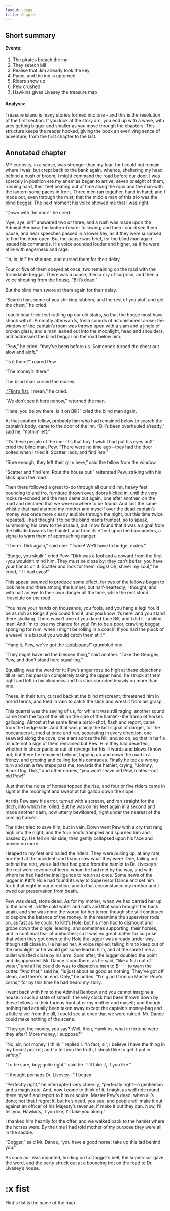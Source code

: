 ```yaml
---
layout: page
title: Chapter
---
```

## Short summary  
#### Events:  
1. The pirates breach the inn
2. They search bill
3. Realise that Jim already took the key
4. Panic, and the inn is upturned
5. Riders show up
6. Pew crushed
7. Hawkins gives Livesey the treasure map  

#### Analysis:  
Treasure island is many stories formed into one - and this is the resolution of the first section. If you look at the story arc, you end up with a wave, with arcs getting bigger and smaller as you move through the chapters. This structure keeps the reader hooked, giving the book an everliving sence of adventure, from the first chapter to the last.  

## Annotated chapter  
MY curiosity, in a sense, was stronger than my fear, for I could not
remain where I was, but crept back to the bank again, whence, sheltering
my head behind a bush of broom, I might command the road before our
door. I was scarcely in position ere my enemies began to arrive, seven
or eight of them, running hard, their feet beating out of time along
the road and the man with the lantern some paces in front. Three men ran
together, hand in hand; and I made out, even through the mist, that the
middle man of this trio was the blind beggar. The next moment his voice
showed me that I was right.

“Down with the door!” he cried.

“Aye, aye, sir!” answered two or three; and a rush was made upon the
Admiral Benbow, the lantern-bearer following; and then I could see
them pause, and hear speeches passed in a lower key, as if they were
surprised to find the door open. But the pause was brief, for the blind
man again issued his commands. His voice sounded louder and higher, as
if he were afire with eagerness and rage.

“In, in, in!” he shouted, and cursed them for their delay.

Four or five of them obeyed at once, two remaining on the road with the
formidable beggar. There was a pause, then a cry of surprise, and then a
voice shouting from the house, “Bill’s dead.”

But the blind man swore at them again for their delay.

“Search him, some of you shirking lubbers, and the rest of you aloft and
get the chest,” he cried.

I could hear their feet rattling up our old stairs, so that the
house must have shook with it. Promptly afterwards, fresh sounds of
astonishment arose; the window of the captain’s room was thrown open
with a slam and a jingle of broken glass, and a man leaned out into the
moonlight, head and shoulders, and addressed the blind beggar on the
road below him.

“Pew,” he cried, “they’ve been before us. Someone’s turned the chest out
alow and aloft.”

“Is it there?” roared Pew.

“The money’s there.”

The blind man cursed the money.

[:“Flint’s fist](#fist), I mean,” he cried.
 
“We don’t see it here nohow,” returned the man.

“Here, you below there, is it on Bill?” cried the blind man again.

At that another fellow, probably him who had remained below to search
the captain’s body, came to the door of the inn. “Bill’s been overhauled
a’ready,” said he; “nothin’ left.”

“It’s these people of the inn--it’s that boy. I wish I had put his eyes
out!” cried the blind man, Pew. “There were no time ago--they had the
door bolted when I tried it. Scatter, lads, and find ’em.”

“Sure enough, they left their glim here,” said the fellow from the
window.

“Scatter and find ’em! Rout the house out!” reiterated Pew, striking
with his stick upon the road.

Then there followed a great to-do through all our old inn, heavy feet
pounding to and fro, furniture thrown over, doors kicked in, until the
very rocks re-echoed and the men came out again, one after another, on
the road and declared that we were nowhere to be found. And just
the same whistle that had alarmed my mother and myself over the dead
captain’s money was once more clearly audible through the night,
but this time twice repeated. I had thought it to be the blind man’s
trumpet, so to speak, summoning his crew to the assault, but I now found
that it was a signal from the hillside towards the hamlet, and from its
effect upon the buccaneers, a signal to warn them of approaching danger.

“There’s Dirk again,” said one. “Twice! We’ll have to budge, mates.”

“Budge, you skulk!” cried Pew. “Dirk was a fool and a coward from the
first--you wouldn’t mind him. They must be close by; they can’t be far;
you have your hands on it. Scatter and look for them, dogs! Oh, shiver
my soul,” he cried, “if I had eyes!”

This appeal seemed to produce some effect, for two of the fellows began
to look here and there among the lumber, but half-heartedly, I thought,
and with half an eye to their own danger all the time, while the rest
stood irresolute on the road.

“You have your hands on thousands, you fools, and you hang a leg! You’d
be as rich as kings if you could find it, and you know it’s here, and
you stand there skulking. There wasn’t one of you dared face Bill, and
I did it--a blind man! And I’m to lose my chance for you! I’m to be a
poor, crawling beggar, sponging for rum, when I might be rolling in a
coach! If you had the pluck of a weevil in a biscuit you would catch
them still.”

“Hang it, Pew, we’ve got the [:doubloons](https://en.wikipedia.org/wiki/Doubloon)!” grumbled one.

“They might have hid the blessed thing,” said another. “Take the
Georges, Pew, and don’t stand here squalling.”

Squalling was the word for it; Pew’s anger rose so high at these
objections till at last, his passion completely taking the upper hand,
he struck at them right and left in his blindness and his stick sounded
heavily on more than one.

These, in their turn, cursed back at the blind miscreant, threatened him
in horrid terms, and tried in vain to catch the stick and wrest it from
his grasp.

This quarrel was the saving of us, for while it was still raging,
another sound came from the top of the hill on the side of the
hamlet--the tramp of horses galloping. Almost at the same time a
pistol-shot, flash and report, came from the hedge side. And that was
plainly the last signal of danger, for the buccaneers turned at once
and ran, separating in every direction, one seaward along the cove, one
slant across the hill, and so on, so that in half a minute not a sign of
them remained but Pew. Him they had deserted, whether in sheer panic
or out of revenge for his ill words and blows I know not; but there he
remained behind, tapping up and down the road in a frenzy, and groping
and calling for his comrades. Finally he took a wrong turn and ran a few
steps past me, towards the hamlet, crying, “Johnny, Black Dog, Dirk,”
 and other names, “you won’t leave old Pew, mates--not old Pew!”

Just then the noise of horses topped the rise, and four or five riders
came in sight in the moonlight and swept at full gallop down the slope.

At this Pew saw his error, turned with a scream, and ran straight for
the ditch, into which he rolled. But he was on his feet again in a
second and made another dash, now utterly bewildered, right under the
nearest of the coming horses.

The rider tried to save him, but in vain. Down went Pew with a cry that
rang high into the night; and the four hoofs trampled and spurned him
and passed by. He fell on his side, then gently collapsed upon his face
and moved no more.

I leaped to my feet and hailed the riders. They were pulling up, at any
rate, horrified at the accident; and I soon saw what they were. One,
tailing out behind the rest, was a lad that had gone from the hamlet to
Dr. Livesey’s; the rest were revenue officers, whom he had met by the
way, and with whom he had had the intelligence to return at once. Some
news of the lugger in Kitt’s Hole had found its way to Supervisor Dance
and set him forth that night in our direction, and to that circumstance
my mother and I owed our preservation from death.

Pew was dead, stone dead. As for my mother, when we had carried her up
to the hamlet, a little cold water and salts and that soon brought her
back again, and she was none the worse for her terror, though she still
continued to deplore the balance of the money. In the meantime the
supervisor rode on, as fast as he could, to Kitt’s Hole; but his men
had to dismount and grope down the dingle, leading, and sometimes
supporting, their horses, and in continual fear of ambushes; so it was
no great matter for surprise that when they got down to the Hole the
lugger was already under way, though still close in. He hailed her. A
voice replied, telling him to keep out of the moonlight or he would get
some lead in him, and at the same time a bullet whistled close by his
arm. Soon after, the lugger doubled the point and disappeared. Mr. Dance
stood there, as he said, “like a fish out of water,” and all he could do
was to dispatch a man to B---- to warn the cutter. “And that,” said he,
“is just about as good as nothing. They’ve got off clean, and there’s
an end. Only,” he added, “I’m glad I trod on Master Pew’s corns,” for by
this time he had heard my story.

I went back with him to the Admiral Benbow, and you cannot imagine a
house in such a state of smash; the very clock had been thrown down
by these fellows in their furious hunt after my mother and myself;
and though nothing had actually been taken away except the captain’s
money-bag and a little silver from the till, I could see at once that we
were ruined. Mr. Dance could make nothing of the scene.

“They got the money, you say? Well, then, Hawkins, what in fortune were
they after? More money, I suppose?”

“No, sir; not money, I think,” replied I. “In fact, sir, I believe I
have the thing in my breast pocket; and to tell you the truth, I should
like to get it put in safety.”

“To be sure, boy; quite right,” said he. “I’ll take it, if you like.”

“I thought perhaps Dr. Livesey--” I began.

“Perfectly right,” he interrupted very cheerily, “perfectly right--a
gentleman and a magistrate. And, now I come to think of it, I might as
well ride round there myself and report to him or squire. Master Pew’s
dead, when all’s done; not that I regret it, but he’s dead, you see, and
people will make it out against an officer of his Majesty’s revenue,
if make it out they can. Now, I’ll tell you, Hawkins, if you like, I’ll
take you along.”

I thanked him heartily for the offer, and we walked back to the hamlet
where the horses were. By the time I had told mother of my purpose they
were all in the saddle.

“Dogger,” said Mr. Dance, “you have a good horse; take up this lad
behind you.”

As soon as I was mounted, holding on to Dogger’s belt, the supervisor
gave the word, and the party struck out at a bouncing trot on the road
to Dr. Livesey’s house.
# :x fist
Flint's fist is the name of the map 
